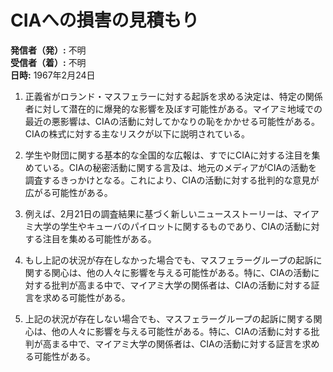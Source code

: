 # CIAへの損害の見積もり

**発信者（発）:** 不明  
**受信者（着）:** 不明  
**日時:** 1967年2月24日  

1. 正義省がロランド・マスフェラーに対する起訴を求める決定は、特定の関係者に対して潜在的に爆発的な影響を及ぼす可能性がある。マイアミ地域での最近の悪影響は、CIAの活動に対してかなりの恥をかかせる可能性がある。CIAの株式に対する主なリスクが以下に説明されている。

2. 学生や財団に関する基本的な全国的な広報は、すでにCIAに対する注目を集めている。CIAの秘密活動に関する言及は、地元のメディアがCIAの活動を調査するきっかけとなる。これにより、CIAの活動に対する批判的な意見が広がる可能性がある。

3. 例えば、2月21日の調査結果に基づく新しいニュースストーリーは、マイアミ大学の学生やキューバのパイロットに関するものであり、CIAの活動に対する注目を集める可能性がある。

4. もし上記の状況が存在しなかった場合でも、マスフェラーグループの起訴に関する関心は、他の人々に影響を与える可能性がある。特に、CIAの活動に対する批判が高まる中で、マイアミ大学の関係者は、CIAの活動に対する証言を求める可能性がある。

5. 上記の状況が存在しない場合でも、マスフェラーグループの起訴に関する関心は、他の人々に影響を与える可能性がある。特に、CIAの活動に対する批判が高まる中で、マイアミ大学の関係者は、CIAの活動に対する証言を求める可能性がある。